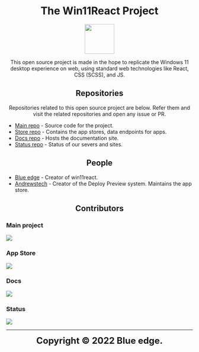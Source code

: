 <h1 align="center">The Win11React Project</h1>
<p align="center">
<img src="https://user-images.githubusercontent.com/91379432/164983291-5619d3ae-31da-4bc4-920a-823daf854fe8.png" height="80" width="80">
</p>
<p align="center">This open source project is made in the hope to replicate the Windows 11 desktop experience on web, using standard web technologies like React, CSS (SCSS), and JS.</p>

<h2 align="center">Repositories</h2>
<p align="center">Repositories related to this open source project are below. Refer them and visit the related repositories and open any issue or PR.</p>

- [Main repo](https://github.com/blueedgetechno/win11React) - Source code for the project.
- [Store repo](https://github.com/win11react/store) - Contains the app stores, data endpoints for apps.
- [Docs repo](https://github.com/win11react/docs) - Hosts the documentation site.
- [Status repo](https://github.com/win11react/status) - Status of our severs and sites.

<h2 align="center">People</h2>

- [Blue edge](https://github.com/blueedgetechno/) - Creator of win11react.
- [Andrewstech](https://github.com/andrewstech/) - Creator of the Deploy Preview system. Maintains the app store.

<h2 align="center">Contributors</h2>

### Main project

<a href="https://github.com/blueedgetechno/win11React/graphs/contributors">
  <img src="https://contrib.rocks/image?repo=blueedgetechno/win11React" />
</a>

### App Store

<a href="https://github.com/win11react/store/graphs/contributors">
  <img src="https://contrib.rocks/image?repo=win11react/store" />
</a>

### Docs

<a href="https://github.com/win11react/docs/graphs/contributors">
  <img src="https://contrib.rocks/image?repo=win11react/docs" />
</a>

### Status

<a href="https://github.com/win11react/status/graphs/contributors">
  <img src="https://contrib.rocks/image?repo=win11react/status" />
</a>

------

<div align="center">
   <strong>
   <font size="+2" style="font">
   Copyright © 2022 Blue edge.
   </font>
   </strong>
</div>
